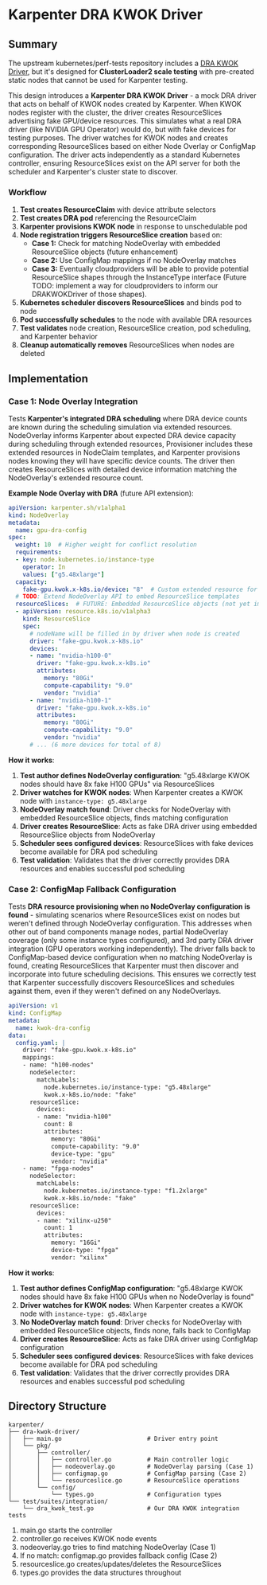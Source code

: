 # Karpenter DRA KWOK Driver 

## Summary
The upstream kubernetes/perf-tests repository includes a [DRA KWOK Driver](https://github.com/kubernetes/perf-tests/pull/3491/files), but it's designed for **ClusterLoader2 scale testing** with pre-created static nodes that cannot be used for Karpenter testing.

This design introduces a **Karpenter DRA KWOK Driver** - a mock DRA driver that acts on behalf of KWOK nodes created by Karpenter. When KWOK nodes register with the cluster, the driver creates ResourceSlices advertising fake GPU/device resources. This simulates what a real DRA driver (like NVIDIA GPU Operator) would do, but with fake devices for testing purposes. The driver watches for KWOK nodes and creates corresponding ResourceSlices based on either Node Overlay or ConfigMap configuration. The driver acts independently as a standard Kubernetes controller, ensuring ResourceSlices exist on the API server for both the scheduler and Karpenter's cluster state to discover.

### Workflow
1. **Test creates ResourceClaim** with device attribute selectors
2. **Test creates DRA pod** referencing the ResourceClaim
3. **Karpenter provisions KWOK node** in response to unschedulable pod
4. **Node registration triggers ResourceSlice creation** based on:
   - **Case 1:** Check for matching NodeOverlay with embedded ResourceSlice objects (future enhancement)
   - **Case 2:** Use ConfigMap mappings if no NodeOverlay matches
   - **Case 3:** Eventually cloudproviders will be able to provide potential ResourceSlice shapes through the InstanceType interface (Future TODO: implement a way for cloudproviders to inform our DRAKWOKDriver of those shapes).
5. **Kubernetes scheduler discovers ResourceSlices** and binds pod to node
6. **Pod successfully schedules** to the node with available DRA resources
7. **Test validates** node creation, ResourceSlice creation, pod scheduling, and Karpenter behavior
8. **Cleanup automatically removes** ResourceSlices when nodes are deleted

## Implementation

### Case 1: Node Overlay Integration
Tests **Karpenter's integrated DRA scheduling** where DRA device counts are known during the scheduling simulation via extended resources. NodeOverlay informs Karpenter about expected DRA device capacity during scheduling through extended resources, Provisioner includes these extended resources in NodeClaim templates, and Karpenter provisions nodes knowing they will have specific device counts. The driver then creates ResourceSlices with detailed device information matching the NodeOverlay's extended resource count.

**Example Node Overlay with DRA** (future API extension):
```yaml
apiVersion: karpenter.sh/v1alpha1
kind: NodeOverlay
metadata:
  name: gpu-dra-config
spec:
  weight: 10  # Higher weight for conflict resolution
  requirements:
  - key: node.kubernetes.io/instance-type
    operator: In
    values: ["g5.48xlarge"]
  capacity:
    fake-gpu.kwok.x-k8s.io/device: "8"  # Custom extended resource for DRA devices
  # TODO: Extend NodeOverlay API to embed ResourceSlice templates
  resourceSlices:  # FUTURE: Embedded ResourceSlice objects (not yet implemented)
  - apiVersion: resource.k8s.io/v1alpha3
    kind: ResourceSlice
    spec:
      # nodeName will be filled in by driver when node is created
      driver: "fake-gpu.kwok.x-k8s.io"
      devices:
      - name: "nvidia-h100-0"
        driver: "fake-gpu.kwok.x-k8s.io"
        attributes:
          memory: "80Gi"
          compute-capability: "9.0"
          vendor: "nvidia"
      - name: "nvidia-h100-1"
        driver: "fake-gpu.kwok.x-k8s.io"
        attributes:
          memory: "80Gi"
          compute-capability: "9.0"
          vendor: "nvidia"
      # ... (6 more devices for total of 8)
```

**How it works**:
1. **Test author defines NodeOverlay configuration**: "g5.48xlarge KWOK nodes should have 8x fake H100 GPUs" via ResourceSlices
2. **Driver watches for KWOK nodes**: When Karpenter creates a KWOK node with `instance-type: g5.48xlarge`
3. **NodeOverlay match found**: Driver checks for NodeOverlay with embedded ResourceSlice objects, finds matching configuration
4. **Driver creates ResourceSlice**: Acts as fake DRA driver using embedded ResourceSlice objects from NodeOverlay
5. **Scheduler sees configured devices**: ResourceSlices with fake devices become available for DRA pod scheduling
6. **Test validation**: Validates that the driver correctly provides DRA resources and enables successful pod scheduling

### Case 2: ConfigMap Fallback Configuration
Tests **DRA resource provisioning when no NodeOverlay configuration is found** - simulating scenarios where ResourceSlices exist on nodes but weren't defined through NodeOverlay configuration. This addresses when other out of band components manage nodes, partial NodeOverlay coverage (only some instance types configured), and 3rd party DRA driver integration (GPU operators working independently). The driver falls back to ConfigMap-based device configuration when no matching NodeOverlay is found, creating ResourceSlices that Karpenter must then discover and incorporate into future scheduling decisions. This ensures we correctly test that Karpenter successfully discovers ResourceSlices and schedules against them, even if they weren't defined on any NodeOverlays.

```yaml
apiVersion: v1
kind: ConfigMap
metadata:
  name: kwok-dra-config
data:
  config.yaml: |
    driver: "fake-gpu.kwok.x-k8s.io"
    mappings:
    - name: "h100-nodes"
      nodeSelector:
        matchLabels:
          node.kubernetes.io/instance-type: "g5.48xlarge"
          kwok.x-k8s.io/node: "fake"
      resourceSlice:
        devices:
        - name: "nvidia-h100"
          count: 8
          attributes:
            memory: "80Gi"
            compute-capability: "9.0" 
            device-type: "gpu"
            vendor: "nvidia"
    - name: "fpga-nodes"
      nodeSelector:
        matchLabels:
          node.kubernetes.io/instance-type: "f1.2xlarge"
          kwok.x-k8s.io/node: "fake"
      resourceSlice:
        devices:
        - name: "xilinx-u250"
          count: 1
          attributes:
            memory: "16Gi"
            device-type: "fpga"
            vendor: "xilinx"
```

**How it works**:
1. **Test author defines ConfigMap configuration**: "g5.48xlarge KWOK nodes should have 8x fake H100 GPUs when no NodeOverlay is found"
2. **Driver watches for KWOK nodes**: When Karpenter creates a KWOK node with `instance-type: g5.48xlarge`
3. **No NodeOverlay match found**: Driver checks for NodeOverlay with embedded ResourceSlice objects, finds none, falls back to ConfigMap
4. **Driver creates ResourceSlice**: Acts as fake DRA driver using ConfigMap configuration
5. **Scheduler sees configured devices**: ResourceSlices with fake devices become available for DRA pod scheduling
6. **Test validation**: Validates that the driver correctly provides DRA resources and enables successful pod scheduling

## Directory Structure
```
karpenter/
├── dra-kwok-driver/                   
│   ├── main.go                        # Driver entry point                     
│   └── pkg/
│       ├── controller/
│       │   ├── controller.go          # Main controller logic
│       │   ├── nodeoverlay.go         # NodeOverlay parsing (Case 1)
│       │   ├── configmap.go           # ConfigMap parsing (Case 2)
│       │   └── resourceslice.go       # ResourceSlice operations
│       └── config/
│           └── types.go               # Configuration types
└── test/suites/integration/
    └── dra_kwok_test.go               # Our DRA KWOK integration tests
```
1. main.go starts the controller
2. controller.go receives KWOK node events
3. nodeoverlay.go tries to find matching NodeOverlay (Case 1)
4. If no match: configmap.go provides fallback config (Case 2)  
5. resourceslice.go creates/updates/deletes the ResourceSlices
6. types.go provides the data structures throughout